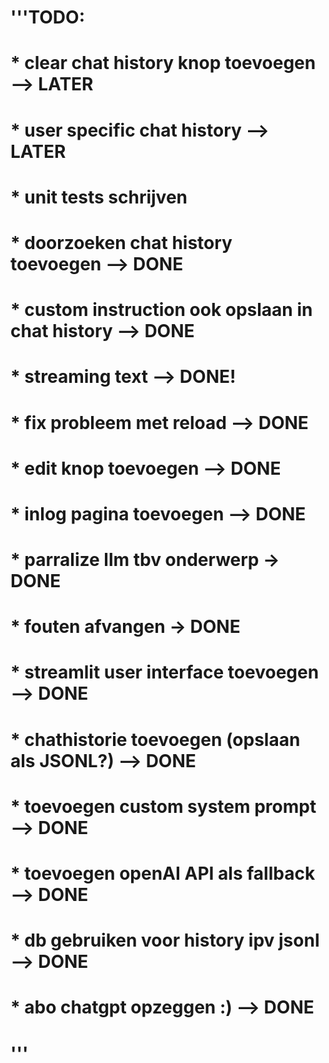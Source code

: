 # '''TODO: 
# * clear chat history knop toevoegen --> LATER
# * user specific chat history --> LATER 
# * unit tests schrijven
# * doorzoeken chat history toevoegen --> DONE
# * custom instruction ook opslaan in chat history --> DONE
# * streaming text --> DONE!
# * fix probleem met reload --> DONE
# * edit knop toevoegen --> DONE
# * inlog pagina toevoegen --> DONE
# * parralize llm tbv onderwerp -> DONE
# * fouten afvangen -> DONE
# * streamlit user interface toevoegen --> DONE
# * chathistorie toevoegen (opslaan als JSONL?) --> DONE
# * toevoegen custom system prompt --> DONE
# * toevoegen openAI API als fallback --> DONE
# * db gebruiken voor history ipv jsonl --> DONE
# * abo chatgpt opzeggen :) --> DONE
# '''